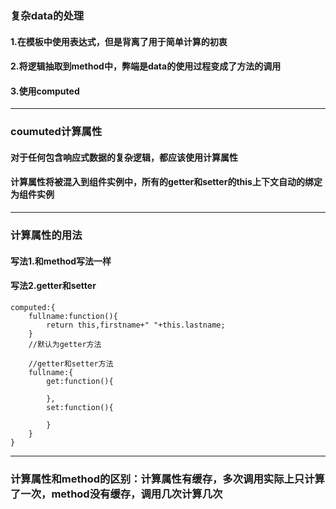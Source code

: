 
### 复杂data的处理

#### 1.在模板中使用表达式，但是背离了用于简单计算的初衷

#### 2.将逻辑抽取到method中，弊端是data的使用过程变成了方法的调用

#### 3.使用computed
---
### coumuted计算属性
#### 对于任何包含响应式数据的复杂逻辑，都应该使用计算属性
#### 计算属性将被混入到组件实例中，所有的getter和setter的this上下文自动的绑定为组件实例
---
### 计算属性的用法
#### 写法1.和method写法一样
#### 写法2.getter和setter
```
computed:{
    fullname:function(){
        return this,firstname+" "+this.lastname;
    }
    //默认为getter方法

    //getter和setter方法 
    fullname:{
        get:function(){

        },
        set:function(){

        }
    }
}
```

---
### 计算属性和method的区别：计算属性有缓存，多次调用实际上只计算了一次，method没有缓存，调用几次计算几次